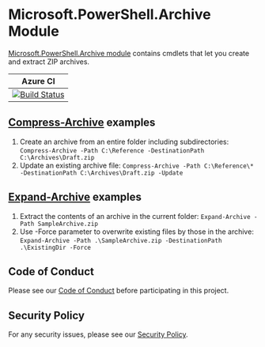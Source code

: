 # Microsoft.PowerShell.Archive Module

[Microsoft.PowerShell.Archive module](https://technet.microsoft.com/en-us/library/dn818910.aspx) contains cmdlets that let you create and extract ZIP archives.

| Azure CI  |
|:-------------------:|
|[![Build Status](https://dev.azure.com/powershell/Archive/_apis/build/status/PowerShell.Microsoft.PowerShell.Archive?repoName=PowerShell%2FMicrosoft.PowerShell.Archive&branchName=refs%2Fpull%2F131%2Fmerge)](https://dev.azure.com/powershell/Archive/_build/latest?definitionId=130&repoName=PowerShell%2FMicrosoft.PowerShell.Archive&branchName=refs%2Fpull%2F131%2Fmerge)|

## [Compress-Archive](https://technet.microsoft.com/library/dn841358.aspx) examples

1. Create an archive from an entire folder including subdirectories: `Compress-Archive -Path C:\Reference -DestinationPath C:\Archives\Draft.zip`
2. Update an existing archive file: `Compress-Archive -Path C:\Reference\* -DestinationPath C:\Archives\Draft.zip -Update`

## [Expand-Archive](https://technet.microsoft.com/library/dn841359.aspx) examples

1. Extract the contents of an archive in the current folder: `Expand-Archive -Path SampleArchive.zip`
2. Use -Force parameter to overwrite existing files by those in the archive: `Expand-Archive -Path .\SampleArchive.zip -DestinationPath .\ExistingDir -Force`

## Code of Conduct

Please see our [Code of Conduct](.github/CODE_OF_CONDUCT.md) before participating in this project.

## Security Policy

For any security issues, please see our [Security Policy](.github/SECURITY.md).
